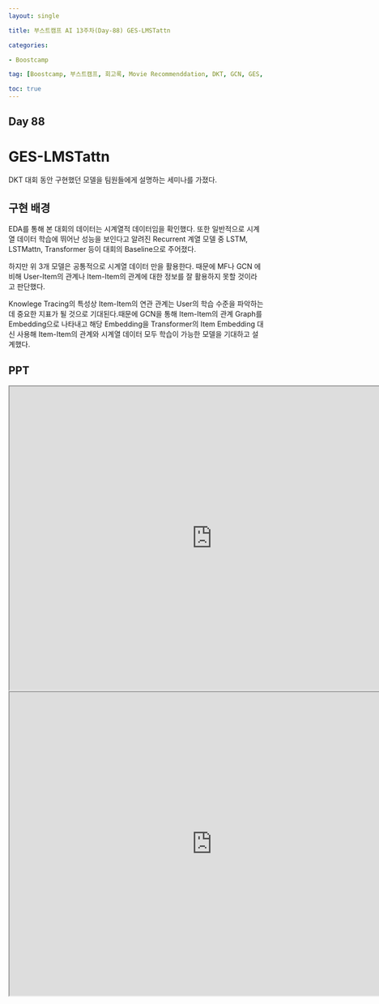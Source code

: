```yaml
---
layout: single

title: 부스트캠프 AI 13주차(Day-88) GES-LMSTattn

categories:

- Boostcamp

tag: [Boostcamp, 부스트캠프, 회고록, Movie Recommenddation, DKT, GCN, GES, GES-LMSTattn]

toc: true
---
```


## Day 88

# GES-LMSTattn

DKT 대회 동안 구현했던 모델을 팀원들에게 설명하는 세미나를 가졌다.

## 구현 배경

 EDA를 통해 본 대회의 데이터는 시계열적 데이터임을 확인했다. 또한 일반적으로 시계열 데이터 학습에 뛰어난 성능을 보인다고 알려진 Recurrent 계열 모델 중 LSTM, LSTMattn, Transformer 등이 대회의 Baseline으로 주어졌다.

 하지만 위 3개 모델은 공통적으로 시계열 데이터 만을 활용한다. 때문에 MF나 GCN 에 비해 User-Item의 관계나 Item-Item의 관계에 대한 정보를 잘 활용하지 못할 것이라고 판단했다.

 Knowlege Tracing의 특성상 Item-Item의 연관 관계는 User의 학습 수준을 파악하는데 중요한 지표가 될 것으로 기대된다.때문에 GCN을 통해 Item-Item의 관계 Graph를 Embedding으로 나타내고 해당 Embedding을 Transformer의 Item Embedding 대신 사용해 Item-Item의 관계와 시계열 데이터 모두 학습이 가능한 모델을 기대하고 설계했다.



## PPT

<iframe src="https://cnu365-my.sharepoint.com/:p:/g/personal/201601642_o_cnu_ac_kr/EUUnA77SvnVKhhW0RMeVuW4BGwg5och648azN3ezFbyZtQ?e=RcfoaR" width="800" height="600"></iframe>



<iframe src="https://docs.google.com/presentation/d/1MR-oMVX5Fmn1cusj16H3YNzIs9wAFSiu/edit?usp=sharing&ouid=112152832839407050731&rtpof=true&sd=true" width="800" height="600"></iframe>